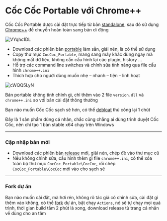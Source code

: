 # Cốc Cốc Portable với Chrome++

Cốc Cốc Portable được cài đặt trực tiếp từ bản [standalone](https://support.coccoc.com/desktop/tai-ve-va-cai-dat-coc-coc-offline-cho-may-tinh-windows), sau đó sử dụng [Chrome++](https://github.com/Bush2021/chrome_plus) để chuyển hoàn toàn sang bản di động

<img src="https://img.bibica.net/VYqhc1DL.png" alt="VYqhc1DL">

- Download các phiên bản [portable](https://github.com/bibicadotnet/coccoc-portable/releases) làm sẵn, giải nén, là có thể sử dụng
- Copy thư mục `CocCoc_Portable`, mang sang máy khác dùng ngay mà không mất dữ liệu, không cần cấu hình lại các plugin, history ...
- Hỗ trợ các command line switches và chỉnh sửa tính năng qua file cấu hình `chrome++.ini`
- Thích hợp cho người dùng muốn nhẹ – nhanh – tiện – linh hoạt

<img src="https://img.bibica.net/cWQQ5LyN.png" alt="cWQQ5LyN">

Bản portable không tinh chỉnh gì, chỉ thêm vào 2 file `version.dll` và `chrome++.ini` so với bản cài đặt thông thường

Bạn nào muốn Cốc Cốc sạch sẽ hơn, có thể [debloat](https://github.com/bibicadotnet/coccoc-debloat) thủ công lại 1 chút

Đây là 1 sản phẩm dùng cá nhân, chắc cũng chẳng ai dùng trình duyệt Cốc Cốc, nên chỉ tạo 1 bản stable x64 chạy trên Windows

---

### Cập nhập bản mới

- Download các phiên bản [release](https://github.com/bibicadotnet/coccoc-portable/releases) mới, giải nén, chép đè vào thư mục cũ
- Nếu không chỉnh sửa, cấu hình thêm gì file `chrome++.ini`, có thể xóa toàn bộ thư mục `CocCoc_Portable\CocCoc`, rồi chép `CocCoc_Portable\CocCoc` mới vào cho sạch sẽ

---

### Fork dự án

Bạn nào muốn cài đặt, mà hơi rén, không rõ tác giả có chỉnh sửa, cài đặt gì thêm vào không, có thể [fork](https://github.com/bibicadotnet/coccoc-portable/fork) dự án, bật chạy `Actions`, nó sẽ tự chạy mọi quá trình, thời gian build tầm 2 phút là xong, download release từ trang cá nhân về dùng cho an tâm
